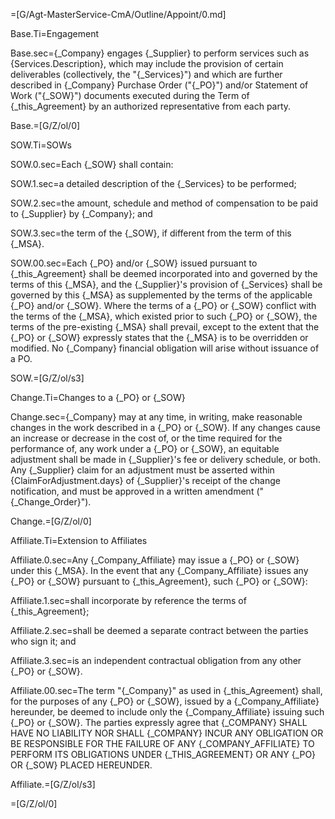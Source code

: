 =[G/Agt-MasterService-CmA/Outline/Appoint/0.md]

Base.Ti=Engagement

Base.sec={_Company} engages {_Supplier} to perform services such as {Services.Description}, which may include the provision of certain deliverables (collectively, the "{_Services}") and which are further described in {_Company} Purchase Order ("{_PO}") and/or Statement of Work ("{_SOW}") documents executed during the Term of {_this_Agreement} by an authorized representative from each party.

Base.=[G/Z/ol/0]

SOW.Ti=SOWs

SOW.0.sec=Each {_SOW} shall contain:

SOW.1.sec=a detailed description of the {_Services} to be performed;

SOW.2.sec=the amount, schedule and method of compensation to be paid to {_Supplier} by {_Company}; and

SOW.3.sec=the term of the {_SOW}, if different from the term of this {_MSA}.

SOW.00.sec=Each {_PO} and/or {_SOW} issued pursuant to {_this_Agreement} shall be deemed incorporated into and governed by the terms of this {_MSA}, and the {_Supplier}'s provision of {_Services} shall be governed by this {_MSA} as supplemented by the terms of the applicable {_PO} and/or {_SOW}. Where the terms of a {_PO} or {_SOW} conflict with the terms of the {_MSA}, which existed prior to such {_PO} or {_SOW}, the terms of the pre-existing {_MSA} shall prevail, except to the extent that the {_PO} or {_SOW} expressly states that the {_MSA} is to be overridden or modified. No {_Company} financial obligation will arise without issuance of a PO.

SOW.=[G/Z/ol/s3]

Change.Ti=Changes to a {_PO} or {_SOW}

Change.sec={_Company} may at any time, in writing, make reasonable changes in the work described in a {_PO} or {_SOW}. If any changes cause an increase or decrease in the cost of, or the time required for the performance of, any work under a {_PO} or {_SOW}, an equitable adjustment shall be made in {_Supplier}'s fee or delivery schedule, or both. Any {_Supplier} claim for an adjustment must be asserted within {ClaimForAdjustment.days} of {_Supplier}'s receipt of the change notification, and must be approved in a written amendment ("{_Change_Order}").

Change.=[G/Z/ol/0]

Affiliate.Ti=Extension to Affiliates

Affiliate.0.sec=Any {_Company_Affiliate} may issue a {_PO} or {_SOW} under this {_MSA}. In the event that any {_Company_Affiliate} issues any {_PO} or {_SOW} pursuant to {_this_Agreement}, such {_PO} or {_SOW}:

Affiliate.1.sec=shall incorporate by reference the terms of {_this_Agreement};

Affiliate.2.sec=shall be deemed a separate contract between the parties who sign it; and

Affiliate.3.sec=is an independent contractual obligation from any other {_PO} or {_SOW}.

Affiliate.00.sec=The term "{_Company}" as used in {_this_Agreement} shall, for the purposes of any {_PO} or {_SOW}, issued by a {_Company_Affiliate} hereunder, be deemed to include only the {_Company_Affiliate} issuing such {_PO} or {_SOW}. The parties expressly agree that <span style="text-transform: uppercase">{_Company} shall have no liability nor shall {_Company} incur any obligation or be responsible for the failure of any {_Company_Affiliate} to perform its obligations under {_this_Agreement} or any {_PO} or {_SOW} placed hereunder</span>.

Affiliate.=[G/Z/ol/s3]

=[G/Z/ol/0]